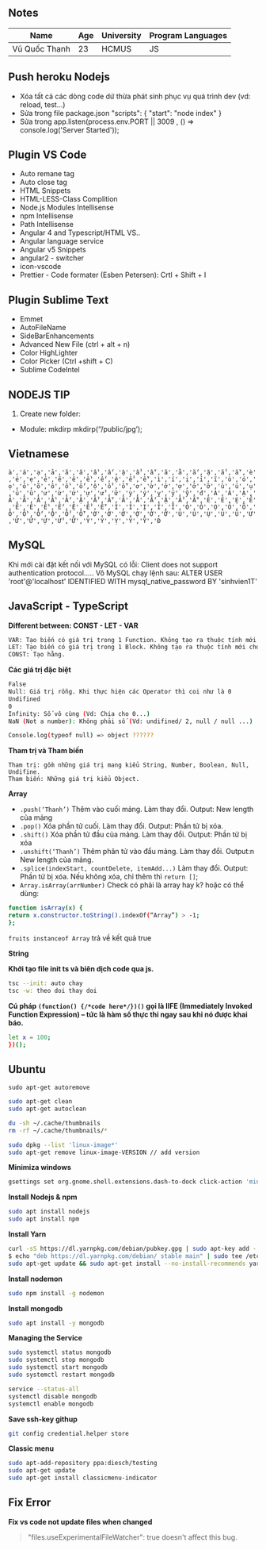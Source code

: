 ## Notes

|Name|Age|University| Program Languages|
|---|---|---|---|
| Vũ Quốc Thanh | 23 | HCMUS | JS |


## Push heroku Nodejs
- Xóa tất cả các dòng code dứ thừa phát sinh phục vụ quá trình dev (vd: reload, test...)
- Sửa trong file package.json
  "scripts": { "start": "node index"  }
- Sửa trong  app.listen(process.env.PORT || 3009 , () => console.log('Server Started')); 
## Plugin VS Code
- Auto remane tag
- Auto close tag
- HTML Snippets
- HTML-LESS-Class Complition
- Node.js Modules Intellisense
- npm Intellisense
- Path Intellisense
- Angular 4 and Typescript/HTML VS..
- Angular language service
- Angular v5 Snippets
- angular2 - switcher
- icon-vscode
- Prettier - Code formater (Esben Petersen): Crtl + Shift + I

## Plugin Sublime Text
- Emmet
- AutoFileName
- SideBarEnhancements
- Advanced New File (ctrl + alt + n)
- Color HighLighter
- Color Picker (Ctrl +shift + C)
- Sublime CodeIntel

## NODEJS TIP
  1. Create new folder:
  - Module: mkdirp
      mkdirp(‘’/public/jpg’);
## Vietnamese
```à','á','ạ','ả','ã','â','ầ','ấ','ậ','ẩ','ẫ','ă','ằ','ắ','ặ','ẳ','ẵ','è','é','ẹ','ẻ','ẽ','ê','ề','ế','ệ','ể','ễ','ì','í','ị','ỉ','ĩ','ò','ó','ọ','ỏ','õ','ô','ồ','ố','ộ','ổ','ỗ','ơ','ờ','ớ','ợ','ở','ỡ','ù','ú','ụ','ủ','ũ','ư','ừ','ứ','ự','ử','ữ','ỳ','ý','ỵ','ỷ','ỹ','đ','À','Á','Ạ','Ả','Ã','Â','Ầ','Ấ','Ậ','Ẩ','Ẫ','Ă','Ằ','Ắ','Ặ','Ẳ','Ẵ','È','É','Ẹ','Ẻ','Ẽ','Ê','Ề','Ế','Ệ','Ể','Ễ','Ì','Í','Ị','Ỉ','Ĩ','Ò','Ó','Ọ','Ỏ','Õ','Ô','Ồ','Ố','Ộ','Ổ','Ỗ','Ơ','Ờ','Ớ','Ợ','Ở','Ỡ','Ù','Ú','Ụ','Ủ','Ũ','Ư','Ừ','Ứ','Ự','Ử','Ữ','Ỳ','Ý','Ỵ','Ỷ','Ỹ','Đ```

## MySQL
Khi mới cài đặt kết nối với MySQL có lỗi: 
Client does not support authentication protocol.....
Vô MySQL chạy lệnh sau:
ALTER USER 'root'@'localhost' IDENTIFIED WITH mysql_native_password BY 'sinhvien1T'

## JavaScript - TypeScript
**Different between: CONST - LET - VAR**
```sh
VAR: Tạo biến có giá trị trong 1 Function. Không tạo ra thuộc tính mới cho THIS
LET: Tạo biến có giá trị trong 1 Block. Không tạo ra thuộc tính mới cho THIS
CONST: Tạo hằng.
```
**Các giá trị đặc biệt**
```sh
False
Null: Giá trị rỗng. Khi thực hiện các Operator thì coi như là 0
Undifined
0
Infinity: Số vô cùng (Vd: Chia cho 0...)
NaN (Not a number): Không phải số (Vd: undifined/ 2, null / null ...)

Console.log(typeof null) => object ??????
```

**Tham trị và Tham biến**
```sj
Tham trị: gồm những giá trị mang kiểu String, Number, Boolean, Null, Undifine. 
Tham biến: Những giá trị kiểu Object.
```
**Array**
- `.push(‘Thanh’)` Thêm vào cuối mảng. Làm thay đổi. Output: New length của mảng
- `.pop()` Xóa phần tử cuối. Làm thay đổi. Output:  Phần tử bị xóa.
- `.shift()` Xóa phần tử đầu của mảng. Làm thay đổi. Output: Phần tử  bị xóa
- `.unshift(‘Thanh’)` Thêm phân tử vào đẩu mảng. Làm thay đổi. Output:n New length của mảng.
- `.splice(indexStart, countDelete, itemAdd...)` Làm thay đổi. Output: Phần tử bị xóa. Nếu không xóa, chỉ thêm thì `return []`;
- `Array.isArray(arrNumber)` Check có phải là array hay k? hoặc có thể dùng:
```sh
function isArray(x) {
return x.constructor.toString().indexOf(“Array”) > -1;
};
```

`fruits instanceof Array` trả về kết quả true

**String**

**Khởi tạo file init ts và biên dịch code qua js.**

```sh
tsc --init: auto chay
tsc -w: theo doi thay doi
```

**Cú pháp  `(function() {/*code here*/})()` gọi là IIFE (Immediately Invoked Function Expression) – tức là hàm số thực thi ngay sau khi nó được khai báo.**

```sh (function() {
let x = 100;
})();
```

## Ubuntu
`sudo apt-get autoremove`

```sh 
sudo apt-get clean
sudo apt-get autoclean
```

```sh 
du -sh ~/.cache/thumbnails
rm -rf ~/.cache/thumbnails/*
```

```sh 
sudo dpkg --list 'linux-image*'
sudo apt-get remove linux-image-VERSION // add version 
```

**Minimiza windows**
```sh 
gsettings set org.gnome.shell.extensions.dash-to-dock click-action 'minimize'
```

**Install Nodejs & npm**
```sh 
sudo apt install nodejs
sudo apt install npm
```

**Install Yarn**
```sh
curl -sS https://dl.yarnpkg.com/debian/pubkey.gpg | sudo apt-key add -
$ echo "deb https://dl.yarnpkg.com/debian/ stable main" | sudo tee /etc/apt/sources.list.d/yarn.list
sudo apt-get update && sudo apt-get install --no-install-recommends yarn
```

**Install nodemon**
```sh 
sudo npm install -g nodemon
```

**Install mongodb**
```sh
sudo apt install -y mongodb
```

**Managing the Service**
```sh 
sudo systemctl status mongodb
sudo systemctl stop mongodb
sudo systemctl start mongodb
sudo systemctl restart mongodb

service --status-all
systemctl disable mongodb
systemctl enable mongodb
```

**Save ssh-key githup**
```sh
git config credential.helper store
```


**Classic menu**
```sh
sudo apt-add-repository ppa:diesch/testing
sudo apt-get update
sudo apt-get install classicmenu-indicator
```

## Fix Error
**Fix vs code not update files when changed**
> "files.useExperimentalFileWatcher": true doesn't affect this bug.

